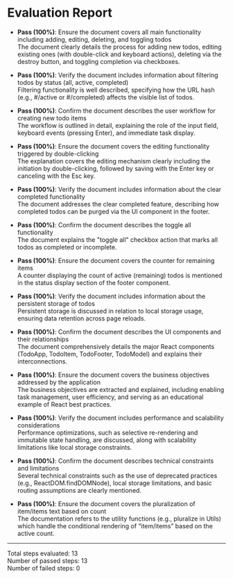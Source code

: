 # Evaluation Report

- **Pass (100%)**: Ensure the document covers all main functionality including adding, editing, deleting, and toggling todos  
  The document clearly details the process for adding new todos, editing existing ones (with double-click and keyboard actions), deleting via the destroy button, and toggling completion via checkboxes.

- **Pass (100%)**: Verify the document includes information about filtering todos by status (all, active, completed)  
  Filtering functionality is well described, specifying how the URL hash (e.g., #/active or #/completed) affects the visible list of todos.

- **Pass (100%)**: Confirm the document describes the user workflow for creating new todo items  
  The workflow is outlined in detail, explaining the role of the input field, keyboard events (pressing Enter), and immediate task display.

- **Pass (100%)**: Ensure the document covers the editing functionality triggered by double-clicking  
  The explanation covers the editing mechanism clearly including the initiation by double-clicking, followed by saving with the Enter key or canceling with the Esc key.

- **Pass (100%)**: Verify the document includes information about the clear completed functionality  
  The document addresses the clear completed feature, describing how completed todos can be purged via the UI component in the footer.

- **Pass (100%)**: Confirm the document describes the toggle all functionality  
  The document explains the "toggle all" checkbox action that marks all todos as completed or incomplete.

- **Pass (100%)**: Ensure the document covers the counter for remaining items  
  A counter displaying the count of active (remaining) todos is mentioned in the status display section of the footer component.

- **Pass (100%)**: Verify the document includes information about the persistent storage of todos  
  Persistent storage is discussed in relation to local storage usage, ensuring data retention across page reloads.

- **Pass (100%)**: Confirm the document describes the UI components and their relationships  
  The document comprehensively details the major React components (TodoApp, TodoItem, TodoFooter, TodoModel) and explains their interconnections.

- **Pass (100%)**: Ensure the document covers the business objectives addressed by the application  
  The business objectives are extracted and explained, including enabling task management, user efficiency, and serving as an educational example of React best practices.

- **Pass (100%)**: Verify the document includes performance and scalability considerations  
  Performance optimizations, such as selective re-rendering and immutable state handling, are discussed, along with scalability limitations like local storage constraints.

- **Pass (100%)**: Confirm the document describes technical constraints and limitations  
  Several technical constraints such as the use of deprecated practices (e.g., ReactDOM.findDOMNode), local storage limitations, and basic routing assumptions are clearly mentioned.

- **Pass (100%)**: Ensure the document covers the pluralization of item/items text based on count  
  The documentation refers to the utility functions (e.g., pluralize in Utils) which handle the conditional rendering of “item/items” based on the active count.

---

Total steps evaluated: 13  
Number of passed steps: 13  
Number of failed steps: 0